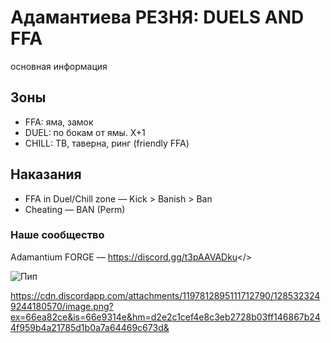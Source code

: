# **Адамантиева РЕЗНЯ**: DUELS AND FFA
основная информация

## Зоны
- FFA: яма, замок
- DUEL: по бокам от ямы. X+1
- CHILL: ТВ, таверна, ринг (friendly FFA)

## Наказания
- FFA in Duel/Chill zone — Kick > Banish > Ban
- Cheating — BAN (Perm)

### Наше сообщество 
Adamantium FORGE — <a id="Adamdntium FORGE">https://discord.gg/t3pAAVADku</>

![ Пип ]( https://cdn.discordapp.com/attachments/1197812895111712790/1285323249244180570/image.png?ex=66ea82ce&is=66e9314e&hm=d2e2c1cef4e8c3eb2728b03ff146867b244f959b4a21785d1b0a7a64469c673d& )

https://cdn.discordapp.com/attachments/1197812895111712790/1285323249244180570/image.png?ex=66ea82ce&is=66e9314e&hm=d2e2c1cef4e8c3eb2728b03ff146867b244f959b4a21785d1b0a7a64469c673d&
